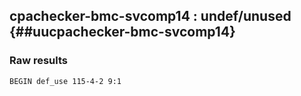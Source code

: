 ## cpachecker-bmc-svcomp14 : undef/unused {##uucpachecker-bmc-svcomp14}
### Raw results


~~~
BEGIN def_use 115-4-2 9:1


